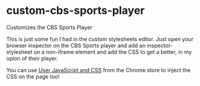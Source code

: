 # custom-cbs-sports-player
Customizes the CBS Sports Player

This is just some fun I had in the custom stylesheets editor. Just open your browser inspector on the CBS Sports player and add an inspector-stylesheet on a non-iframe element and add the CSS to get a better, in my opion of their player.

You can use [User JavaScript and CSS](https://chrome.google.com/webstore/detail/user-javascript-and-css/nbhcbdghjpllgmfilhnhkllmkecfmpld) from the Chrome store to inject the CSS on the page too!
